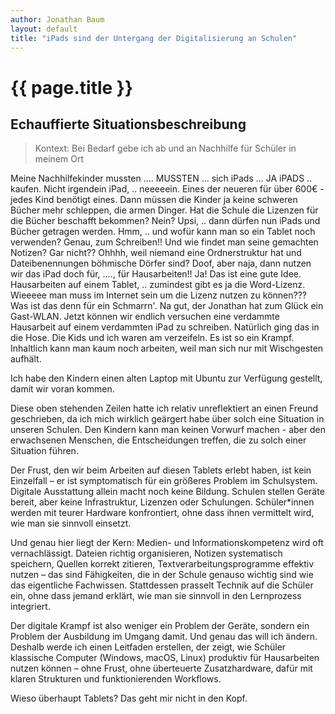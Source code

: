 ```yaml
---
author: Jonathan Baum
layout: default
title: "iPads sind der Untergang der Digitalisierung an Schulen"
---
```

# {{ page.title }}

## Echauffierte Situationsbeschreibung
> Kontext: Bei Bedarf gebe ich ab und an Nachhilfe für Schüler in meinem Ort

Meine Nachhilfekinder mussten .... MUSSTEN ... sich iPads ... JA iPADS .. kaufen. Nicht irgendein iPad, .. neeeeein. Eines der neueren für über 600€ - jedes Kind benötigt eines.
Dann müssen die Kinder ja keine schweren Bücher mehr schleppen, die armen Dinger. Hat die Schule die Lizenzen für die Bücher beschafft bekommen? Nein? Upsi, .. dann dürfen nun iPads und Bücher getragen werden.
Hmm, .. und wofür kann man so ein Tablet noch verwenden? Genau, zum Schreiben!! Und wie findet man seine gemachten Notizen? Gar nicht?? Ohhhh, weil niemand eine Ordnerstruktur hat und Dateibenennungen böhmische Dörfer sind? Doof, aber naja, dann nutzen wir das iPad doch für, ...., für Hausarbeiten!! Ja! Das ist eine gute Idee. Hausarbeiten auf einem Tablet, .. zumindest gibt es ja die Word-Lizenz. Wieeeee man muss im Internet sein um die Lizenz nutzen zu können??? Was ist das denn für ein Schmarrn'. Na gut, der Jonathan hat zum Glück ein Gast-WLAN. Jetzt können wir endlich versuchen eine verdammte Hausarbeit auf einem verdammten iPad zu schreiben. Natürlich ging das in die Hose. Die Kids und ich waren am verzeifeln. Es ist so ein Krampf. Inhaltlich kann man kaum noch arbeiten, weil man sich nur mit Wischgesten aufhält.

Ich habe den Kindern einen alten Laptop mit Ubuntu zur Verfügung gestellt, damit wir voran kommen.

Diese oben stehenden Zeilen hatte ich relativ unreflektiert an einen Freund geschrieben, da ich mich wirklich geärgert habe über solch eine Situation in unseren Schulen. Den Kindern kann man keinen Vorwurf machen - aber den erwachsenen Menschen, die Entscheidungen treffen, die zu solch einer Situation führen.

Der Frust, den wir beim Arbeiten auf diesen Tablets erlebt haben, ist kein Einzelfall – er ist symptomatisch für ein größeres Problem im Schulsystem. Digitale Ausstattung allein macht noch keine Bildung. Schulen stellen Geräte bereit, aber keine Infrastruktur, Lizenzen oder Schulungen. Schüler*innen werden mit teurer Hardware konfrontiert, ohne dass ihnen vermittelt wird, wie man sie sinnvoll einsetzt.

Und genau hier liegt der Kern: Medien- und Informationskompetenz wird oft vernachlässigt. Dateien richtig organisieren, Notizen systematisch speichern, Quellen korrekt zitieren, Textverarbeitungsprogramme effektiv nutzen – das sind Fähigkeiten, die in der Schule genauso wichtig sind wie das eigentliche Fachwissen. Stattdessen prasselt Technik auf die Schüler ein, ohne dass jemand erklärt, wie man sie sinnvoll in den Lernprozess integriert. 

Der digitale Krampf ist also weniger ein Problem der Geräte, sondern ein Problem der Ausbildung im Umgang damit. Und genau das will ich ändern. Deshalb werde ich einen Leitfaden erstellen, der zeigt, wie Schüler klassische Computer (Windows, macOS, Linux) produktiv für Hausarbeiten nutzen können – ohne Frust, ohne überteuerte Zusatzhardware, dafür mit klaren Strukturen und funktionierenden Workflows.

Wieso überhaupt Tablets? Das geht mir nicht in den Kopf.

